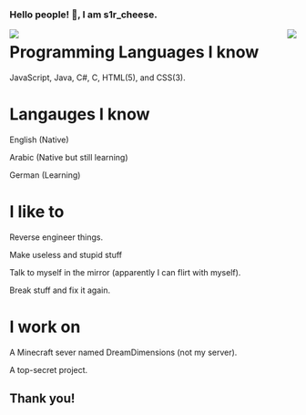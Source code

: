 ### Hello people! 👋, I am s1r_cheese.

 <img align="left" src="https://github-readme-stats.vercel.app/api?username=s1rcheese&count_private=false"/>
 <img align="right" src="https://github-readme-stats.vercel.app/api/top-langs/?username=s1rcheese&langs_count=10"/>

# Programming Languages I know
JavaScript, Java, C#, C, HTML(5), and CSS(3).

# Langauges I know

English (Native)

Arabic (Native but still learning)

German (Learning)

# I like to

Reverse engineer things.

Make useless and stupid stuff

Talk to myself in the mirror (apparently I can flirt with myself).

Break stuff and fix it again.

# I work on

A Minecraft sever named DreamDimensions (not my server).

A top-secret project.
## Thank you!
<!--
**s1rcheese/s1rcheese** is a ✨ _special_ ✨ repository because its `README.md` (this file) appears on your GitHub profile.

Here are some ideas to get you started:

- 🔭 I’m currently working on ...
- 🌱 I’m currently learning ...
- 👯 I’m looking to collaborate on ...
- 🤔 I’m looking for help with ...
- 💬 Ask me about ...
- 📫 How to reach me: ...
- 😄 Pronouns: ...
- ⚡ Fun fact: ...
-->
